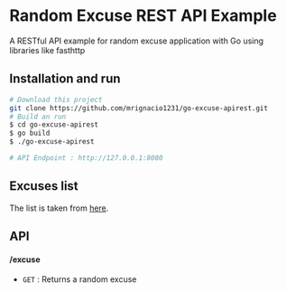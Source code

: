# Random Excuse REST API Example 

A RESTful API example for random excuse application with Go using libraries like fasthttp

## Installation and run

```bash
# Download this project
git clone https://github.com/mrignacio1231/go-excuse-apirest.git
# Build an run
$ cd go-excuse-apirest
$ go build
$ ./go-excuse-apirest

# API Endpoint : http://127.0.0.1:8080
```

## Excuses list

The list is taken from [here](http://pages.cs.wisc.edu/~ballard/bofh/).

## API

#### /excuse
* `GET` : Returns a random excuse
